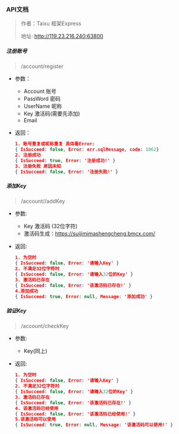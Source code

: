 ### API文档

> 作者：Taixu 框架Express
>
> 地址:	http://119.23.216.240:63800

##### 注册账号

> /account/register

- 参数：

  - Account  账号
  - PassWord 密码
  -  UserName  昵称
  -  Key 激活码(需要先添加)
  -  Email

- 返回：

  ```json
  1. 账号重复或昵称重复 具体看Error:
  { IsSucceed: false, Error: err.sqlMessage, code: 1062}
  2. 注册成功
  { IsSucceed: true, Error: '注册成功!' }
  3. 注册失败 原因未知
  { IsSucceed: false, Error: '注册失败!' }
  ```

##### 添加Key

> /account//addKey

- 参数:

  - Key 激活码 (32位字符)
  - 激活码生成：https://suijimimashengcheng.bmcx.com/

- 返回:

  ```json
  1. 为空时
  { IsSucceed: false, Error: '请输入Key' }
  2. 不满足32位字符时
  { IsSucceed: false, Error: '请输入32位的Key' }
  3. 激活码已存在
  { IsSucceed: false, Error: '该激活码已存在!' }
  4.添加成功
  { IsSucceed: true, Error: null, Message: '添加成功' }
  ```

##### 验证Key

> /account/checkKey

- 参数:

  - Key(同上)

- 返回:

  ```json
  1. 为空时
  { IsSucceed: false, Error: '请输入Key' }
  2. 不满足32位字符时
  { IsSucceed: false, Error: '请输入32位的Key' }
  3. 激活码已存在
  { IsSucceed: false, Error: '该激活码已存在!' }
  4. 该激活码已经使用
  { IsSucceed: false, Error: '该激活码已经使用!' }
  5.该激活码可以使用
  { IsSucceed: true, Error: null, Message: '该激活码可以使用!' }
  ```

  